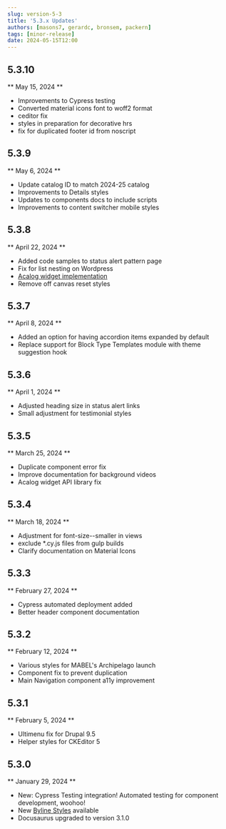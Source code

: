 ```yaml
---
slug: version-5-3
title: '5.3.x Updates'
authors: [masons7, gerardc, bronsem, packern]
tags: [minor-release]
date: 2024-05-15T12:00
---
```

## 5.3.10
** May 15, 2024 **
* Improvements to Cypress testing
* Converted material icons font to woff2 format
* ceditor fix
* styles in preparation for decorative hrs
* fix for duplicated footer id from noscript

## 5.3.9
** May 6, 2024 **
* Update catalog ID to match 2024-25 catalog
* Improvements to Details styles
* Updates to components docs to include scripts
* Improvements to content switcher mobile styles

## 5.3.8
** April 22, 2024 **
* Added code samples to status alert pattern page
* Fix for list nesting on Wordpress
* [Acalog widget implementation](https://webtech.wwu.edu/how-create-dynamic-catalog-links)
* Remove off canvas reset styles


## 5.3.7
** April 8, 2024 **
* Added an option for having accordion items expanded by default
* Replace support for Block Type Templates module with theme suggestion hook

## 5.3.6
** April 1, 2024 **
* Adjusted heading size in status alert links
* Small adjustment for testimonial styles

## 5.3.5
** March 25, 2024 **
* Duplicate component error fix
* Improve documentation for background videos
* Acalog widget API library fix

## 5.3.4
** March 18, 2024 **
* Adjustment for font-size--smaller in views
* exclude *.cy.js files from gulp builds
* Clarify documentation on Material Icons

## 5.3.3
** February 27, 2024 **
* Cypress automated deployment added
* Better header component documentation

## 5.3.2
** February 12, 2024 **
* Various styles for MABEL's Archipelago launch
* Component fix to prevent duplication
* Main Navigation component a11y improvement

## 5.3.1
** February 5, 2024 **
* Ultimenu fix for Drupal 9.5
* Helper styles for CKEditor 5

## 5.3.0
** January 29, 2024 **
* New: Cypress Testing integration! Automated testing for component development, woohoo!
* New [Byline Styles](/patterns/molecules/byline) available
* Docusaurus upgraded to version 3.1.0